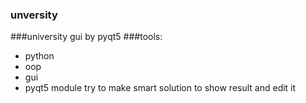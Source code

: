 ### unversity
###university gui  by pyqt5
###tools:
- python 
- oop
- gui
- pyqt5 module
try to make smart solution to show result and edit it 

    
